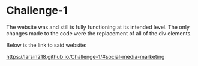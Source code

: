 # Challenge-1

The website was and still is fully functioning at its intended level.
The only changes made to the code were the replacement of all of the div elements.

Below is the link to said website:

https://larsin218.github.io/Challenge-1/#social-media-marketing 

